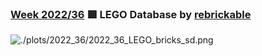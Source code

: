 ### [Week 2022/36](https://github.com/Z3tt/TidyTuesday/tree/main/R/2022_36_LEGO_bricks.qmd) 🟥 LEGO Database by [rebrickable](https://rebrickable.com/downloads/)

![./plots/2022_36/2022_36_LEGO_bricks_sd.png](https://raw.githubusercontent.com/Z3tt/TidyTuesday/main/plots/2022_36/2022_36_LEGO_bricks_sd.png)
